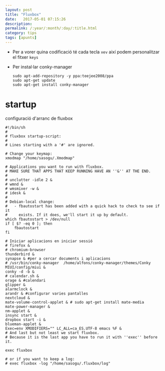 ```yaml
---
layout: post
title: "Fluxbox"
date:   2017-05-01 07:15:26
description:
permalink: /:year/:month/:day/:title.html
category: tips
tags: [apunts]
---
```


+ Per a vorer quina codificació té cada tecla `xev` així podem personalitzar el fitxer `keys`
+ Per instal·lar conky-manager

      sudo apt-add-repository -y ppa:teejee2008/ppa
      sudo apt-get update
      sudo apt-get install conky-manager

# startup

  configuració d'arranc de fluxbox

    #!/bin/sh
    #
    # fluxbox startup-script:
    #
    # Lines starting with a '#' are ignored.

    # Change your keymap:
    xmodmap "/home/sasogu/.Xmodmap"

    # Applications you want to run with fluxbox.
    # MAKE SURE THAT APPS THAT KEEP RUNNING HAVE AN ''&'' AT THE END.
    #
    # unclutter -idle 2 &
    # wmnd &
    # wmsmixer -w &
    # idesk &
    #
    # Debian-local change:
    #   - fbautostart has been added with a quick hack to check to see if it
    #     exists. If it does, we'll start it up by default.
    which fbautostart > /dev/null
    if [ $? -eq 0 ]; then
        fbautostart
    fi

    # Iniciar aplicacions en iniciar sessió
    # firefox &
    # chromium-browser
    thunderbird &
    synapse & #per a cercar documents i aplicacions
    # /usr/bin/conky-manager  /home/alfons/conky-manager/themes/Conky MIUI/config/miui &
    conky -d -b &
    # calendar.sh &
    orage & #calendari
    glipper &
    alarmclock &
    arandr & #configurar varies pantalles
    nextcloud &
    mate-volume-control-applet & # sudo apt-get install mate-media
    mate-power-manager &
    nm-applet &
    insync start &
    dropbox start -i &
    blueman-applet &
    Exec=env XMODIFIERS="" LC_ALL=ca_ES.UTF-8 emacs %F &
    # And last but not least we start fluxbox.
    # Because it is the last app you have to run it with ''exec'' before it.

    exec fluxbox

    # or if you want to keep a log:
    # exec fluxbox -log "/home/sasogu/.fluxbox/log"
